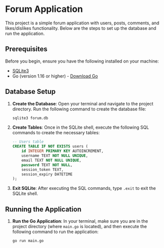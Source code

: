 # Forum Application

This project is a simple forum application with users, posts, comments, and likes/dislikes functionality. Below are the steps to set up the database and run the application.

## Prerequisites

Before you begin, ensure you have the following installed on your machine:

- [SQLite3](https://www.sqlite.org/download.html)
- Go (version 1.16 or higher) - [Download Go](https://golang.org/dl/)

## Database Setup

1. **Create the Database**:
   Open your terminal and navigate to the project directory. Run the following command to create the database file:

   ```bash
   sqlite3 forum.db
   ```

2. **Create Tables**:
   Once in the SQLite shell, execute the following SQL commands to create the necessary tables:

   ```sql
   -- Users table
   CREATE TABLE IF NOT EXISTS users (
       id INTEGER PRIMARY KEY AUTOINCREMENT,
       username TEXT NOT NULL UNIQUE,
       email TEXT NOT NULL UNIQUE,
       password TEXT NOT NULL,
       session_token TEXT,
       session_expiry DATETIME
   );
   ```

3. **Exit SQLite**:
   After executing the SQL commands, type `.exit` to exit the SQLite shell.

## Running the Application

1. **Run the Go Application**:
   In your terminal, make sure you are in the project directory (where `main.go` is located), and then execute the following command to run the application:

   ```bash
   go run main.go
   ```